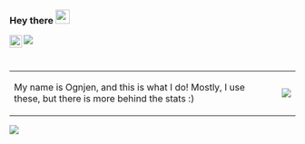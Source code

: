 ### Hey there <img src="https://media.giphy.com/media/hvRJCLFzcasrR4ia7z/giphy.gif" width="25px">
<a href="https://www.linkedin.com/in/ognjen-stefanovic-9b7853b6/">
  <img align="left" alt="Ognjens's LinkedIN" width="22px" src="https://raw.githubusercontent.com/peterthehan/peterthehan/master/assets/linkedin.svg" /> 
</a>

![](https://visitor-badge.glitch.me/badge?page_id=ognjenst)

<br />
<table border="0">
 <tr>
    <td><p align="left" >My name is Ognjen, and this is what I do! Mostly, I use these, but there is more behind the stats :)</p></td>
    <td><a href="https://github.com/ognjenst/github-readme-stats">
    <img align="center" src="https://github-readme-stats.vercel.app/api/top-langs/?username=ognjenst&theme=github_dark" />
</a></td>
 </tr>
</table>
<a href="https://github.com/ognjenst">
<img align="center" src="https://github-readme-stats.vercel.app/api?username=ognjenst&theme=github_dark" />
</a>
